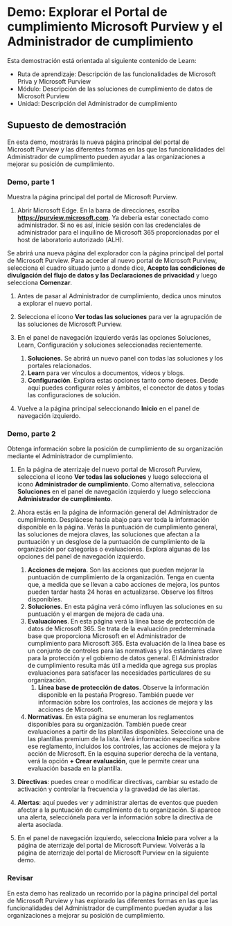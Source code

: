 <!---
---
Demo: Título: "Exploración del portal y el Administrador de cumplimiento de Microsoft Purview" Ruta de aprendizaje/Módulo/Unidad: "Ruta de aprendizaje: Descripción de las funcionalidades de Microsoft Priva y Microsoft Purview; Módulo 2: Descripción de las soluciones de cumplimiento de datos de Microsoft Purview; Unidad 4: Descripción del administrador de cumplimiento"
---
--->

# Demo: Explorar el Portal de cumplimiento Microsoft Purview y el Administrador de cumplimiento

Esta demostración está orientada al siguiente contenido de Learn:

- Ruta de aprendizaje: Descripción de las funcionalidades de Microsoft Priva y Microsoft Purview
- Módulo: Descripción de las soluciones de cumplimiento de datos de Microsoft Purview
- Unidad: Descripción del Administrador de cumplimiento

## Supuesto de demostración

En esta demo, mostrarás la nueva página principal del portal de Microsoft Purview y las diferentes formas en las que las funcionalidades del Administrador de cumplimento pueden ayudar a las organizaciones a mejorar su posición de cumplimiento.

### Demo, parte 1

Muestra la página principal del portal de Microsoft Purview.

1. Abrir Microsoft Edge. En la barra de direcciones, escriba **https://purview.microsoft.com**. Ya debería estar conectado como administrador. Si no es así, inicie sesión con las credenciales de administrador para el inquilino de Microsoft 365 proporcionadas por el host de laboratorio autorizado (ALH).

Se abrirá una nueva página del explorador con la página principal del portal de Microsoft Purview.  Para acceder al nuevo portal de Microsoft Purview, selecciona el cuadro situado junto a donde dice, **Acepto las condiciones de divulgación del flujo de datos y las Declaraciones de privacidad** y luego selecciona **Comenzar**.  

1. Antes de pasar al Administrador de cumplimiento, dedica unos minutos a explorar el nuevo portal.

1. Selecciona el icono **Ver todas las soluciones** para ver la agrupación de las soluciones de Microsoft Purview.

1. En el panel de navegación izquierdo verás las opciones Soluciones, Learn, Configuración y soluciones seleccionadas recientemente.
    1. **Soluciones.** Se abrirá un nuevo panel con todas las soluciones y los portales relacionados.
    1. **Learn** para ver vínculos a documentos, vídeos y blogs.
    1. **Configuración**. Explora estas opciones tanto como desees. Desde aquí puedes configurar roles y ámbitos, el conector de datos y todas las configuraciones de solución.

1. Vuelve a la página principal seleccionando **Inicio** en el panel de navegación izquierdo.

### Demo, parte 2

Obtenga información sobre la posición de cumplimiento de su organización mediante el Administrador de cumplimiento.

1. En la página de aterrizaje del nuevo portal de Microsoft Purview, selecciona el icono **Ver todas las soluciones** y luego selecciona el icono **Administrador de cumplimiento**. Como alternativa, selecciona **Soluciones** en el panel de navegación izquierdo y luego selecciona **Administrador de cumplimiento**.

1. Ahora estás en la página de información general del Administrador de cumplimiento. Desplácese hacia abajo para ver toda la información disponible en la página.  Verás la puntuación de cumplimiento general, las soluciones de mejora claves, las soluciones que afectan a la puntuación y un desglose de la puntuación de cumplimiento de la organización por categorías o evaluaciones. Explora algunas de las opciones del panel de navegación izquierdo.
    1. **Acciones de mejora**.  Son las acciones que pueden mejorar la puntuación de cumplimiento de la organización. Tenga en cuenta que, a medida que se llevan a cabo acciones de mejora, los puntos pueden tardar hasta 24 horas en actualizarse.  Observe los filtros disponibles.
    1. **Soluciones.** En esta página verá cómo influyen las soluciones en su puntuación y el margen de mejora de cada una.
    1. **Evaluaciones**. En esta página verá la línea base de protección de datos de Microsoft 365.  Se trata de la evaluación predeterminada base que proporciona Microsoft en el Administrador de cumplimiento para Microsoft 365.  Esta evaluación de la línea base es un conjunto de controles para las normativas y los estándares clave para la protección y el gobierno de datos general. El Administrador de cumplimiento resulta más útil a medida que agrega sus propias evaluaciones para satisfacer las necesidades particulares de su organización.
        1. **Línea base de protección de datos**.  Observe la información disponible en la pestaña Progreso. También puede ver información sobre los controles, las acciones de mejora y las acciones de Microsoft.  
    1. **Normativas**.  En esta página se enumeran los reglamentos disponibles para su organización. También puede crear evaluaciones a partir de las plantillas disponibles.  Seleccione una de las plantillas premium de la lista.  Verá información específica sobre ese reglamento, incluidos los controles, las acciones de mejora y la acción de Microsoft.  En la esquina superior derecha de la ventana, verá la opción **+ Crear evaluación**, que le permite crear una evaluación basada en la plantilla.
1. **Directivas**: puedes crear o modificar directivas, cambiar su estado de activación y controlar la frecuencia y la gravedad de las alertas. 
1. **Alertas**: aquí puedes ver y administrar alertas de eventos que pueden afectar a la puntuación de cumplimiento de tu organización.  Si aparece una alerta, selecciónela para ver la información sobre la directiva de alerta asociada.

1. En el panel de navegación izquierdo, selecciona **Inicio** para volver a la página de aterrizaje del portal de Microsoft Purview. Volverás a la página de aterrizaje del portal de Microsoft Purview en la siguiente demo.

### Revisar

En esta demo has realizado un recorrido por la página principal del portal de Microsoft Purview y has explorado las diferentes formas en las que las funcionalidades del Administrador de cumplimento pueden ayudar a las organizaciones a mejorar su posición de cumplimiento.
